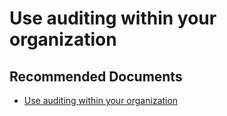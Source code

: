   <properties
	pageTitle="auditing power bi"
	description="auditing power bi"
	service="microsoft.PowerBIDedicated"
	resource="capacities"
	authors="pjfreitas"
	ms.author="pfreitas"	
	displayOrder="1220"
	selfHelpType="generic"
	supportTopicIds="32628066"
	productPesIds="16334"
	cloudEnvironments="public, MoonCake, fairfax, usnat, ussec" 
	articleId="34d87411-be3d-5b36-ed94-798b70cc8349"
	ownershipId="PowerBI_PowerBI"
/>

# Use auditing within your organization

## **Recommended Documents**

* [Use auditing within your organization](https://docs.microsoft.com/power-bi/service-admin-auditing)
